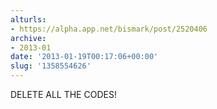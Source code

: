 ```yaml
---
alturls:
- https://alpha.app.net/bismark/post/2520406
archive:
- 2013-01
date: '2013-01-19T00:17:06+00:00'
slug: '1358554626'
---
```


DELETE ALL THE CODES!
